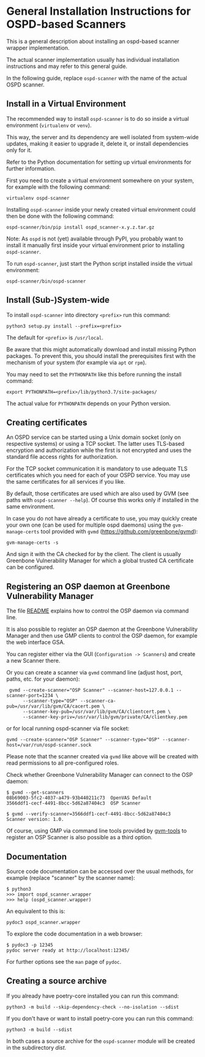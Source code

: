 General Installation Instructions for OSPD-based Scanners
=========================================================

This is a general description about installing an ospd-based scanner wrapper
implementation.

The actual scanner implementation usually has individual installation
instructions and may refer to this general guide.

In the following guide, replace `ospd-scanner` with the name of the actual OSPD
scanner.


Install in a Virtual Environment
--------------------------------

The recommended way to install `ospd-scanner` is to do so inside a virtual
environment (`virtualenv` or `venv`).

This way, the server and its dependency are well isolated from system-wide
updates, making it easier to upgrade it, delete it, or install dependencies
only for it.

Refer to the Python documentation for setting up virtual environments for
further information.

First you need to create a virtual environment somewhere on your system, for
example with the following command:

    virtualenv ospd-scanner

Installing `ospd-scanner` inside your newly created virtual environment could
then be done with the following command:

    ospd-scanner/bin/pip install ospd_scanner-x.y.z.tar.gz

Note: As `ospd` is not (yet) available through PyPI, you probably want to
install it manually first inside your virtual environment prior to installing
`ospd-scanner`.

To run `ospd-scanner`, just start the Python script installed inside the
virtual environment:

    ospd-scanner/bin/ospd-scanner


Install (Sub-)System-wide
-------------------------

To install `ospd-scanner` into directory `<prefix>` run this command:

    python3 setup.py install --prefix=<prefix>

The default for `<prefix>` is `/usr/local`.

Be aware that this might automatically download and install missing
Python packages. To prevent this, you should install the prerequisites
first with the mechanism of your system (for example via `apt` or `rpm`).

You may need to set the `PYTHONPATH` like this before running
the install command:

    export PYTHONPATH=<prefix>/lib/python3.7/site-packages/

The actual value for `PYTHONPATH` depends on your Python version.

Creating certificates
---------------------

An OSPD service can be started using a Unix domain socket (only on
respective systems) or using a TCP socket. The latter uses TLS-based
encryption and authorization while the first is not encrypted and uses
the standard file access rights for authorization.

For the TCP socket communication it is mandatory to use adequate
TLS certificates which you need for each of your OSPD service. You may use
the same certificates for all services if you like.

By default, those certificates are used which are also used by GVM
(see paths with `ospd-scanner --help`). Of course this works only
if installed in the same environment.

In case you do not have already a certificate to use, you may quickly
create your own one (can be used for multiple ospd daemons) using the
`gvm-manage-certs` tool provided with `gvmd`
(<https://github.com/greenbone/gvmd>):

    gvm-manage-certs -s

And sign it with the CA checked for by the client. The client is usually
Greenbone Vulnerability Manager for which a global trusted CA certificate
can be configured.


Registering an OSP daemon at Greenbone Vulnerability Manager
------------------------------------------------------------

The file [README](../README.md) explains how to control the OSP daemon via
command line.

It is also possible to register an OSP daemon at the Greenbone Vulnerability
Manager and then use GMP clients to control the OSP daemon, for example the
web interface GSA.

You can register either via the GUI (`Configuration -> Scanners`) and create
a new Scanner there.

Or you can create a scanner via `gvmd` command line (adjust host,
port, paths, etc. for your daemon):

     gvmd --create-scanner="OSP Scanner" --scanner-host=127.0.0.1 --scanner-port=1234 \
          --scanner-type="OSP" --scanner-ca-pub=/usr/var/lib/gvm/CA/cacert.pem \
          --scanner-key-pub=/usr/var/lib/gvm/CA/clientcert.pem \
          --scanner-key-priv=/usr/var/lib/gvm/private/CA/clientkey.pem 

or for local running ospd-scanner via file socket:

    gvmd --create-scanner="OSP Scanner" --scanner-type="OSP" --scanner-host=/var/run/ospd-scanner.sock

Please note that the scanner created via `gvmd` like above will be created with
read permissions to all pre-configured roles.

Check whether Greenbone Vulnerability Manager can connect to the OSP daemon:

    $ gvmd --get-scanners
    08b69003-5fc2-4037-a479-93b440211c73  OpenVAS Default
    3566ddf1-cecf-4491-8bcc-5d62a87404c3  OSP Scanner

    $ gvmd --verify-scanner=3566ddf1-cecf-4491-8bcc-5d62a87404c3
    Scanner version: 1.0.

Of course, using GMP via command line tools provided by
[gvm-tools](https://github.com/greenbone/gvm-tools) to register an OSP Scanner
is also possible as a third option.


Documentation
-------------

Source code documentation can be accessed over the usual methods,
for example (replace "scanner" by the scanner name):

    $ python3
    >>> import ospd_scanner.wrapper
    >>> help (ospd_scanner.wrapper)

An equivalent to this is:

    pydoc3 ospd_scanner.wrapper

To explore the code documentation in a web browser:

    $ pydoc3 -p 12345
    pydoc server ready at http://localhost:12345/

For further options see the `man` page of `pydoc`.


Creating a source archive
-------------------------

If you already have poetry-core installed you can run this command:

    python3 -m build --skip-dependency-check --no-isolation --sdist

If you don't have or want to install poetry-core you can run this
command:

    python3 -m build --sdist

In both cases a source archive for the `ospd-scanner` module will be
created in the subdirectory *dist*.
